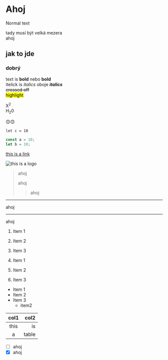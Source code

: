 # Ahoj

Normal text

tady musí být velká mezera  
ahoj

## jak to jde

### dobrý

text is **bold** nebo **bold**  
itelick is _italics_ oboje **_italics_**  
~~crossed off~~  
<mark>highlight</mark>

X<sup>2</sup>  
H<sub>2</sub>0

😊😊

`let c = 10`

```js
const a = 10;
let b = 10;
```

[this is a link](https://github.com/)

![this is a logo](https://logos-download.com/wp-content/uploads/2016/09/GitHub_logo.png)

> ahoj
>
> ahoj
>
> > ahoj

---

ahoj

---

ahoj

1. Item 1
2. Item 2
3. Item 3

4. Item 1
5. Item 2
6. Item 3

- Item 1
- Item 2
- Item 3
  - item2

| col1 |  col2 |
| :--: | ----: |
| this |    is |
|  a   | table |

- [ ] ahoj
- [x] ahoj
